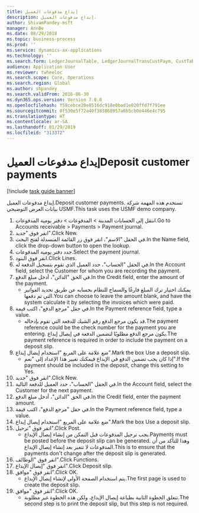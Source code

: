 ```yaml
---
title: إيداع مدفوعات العميل
description: إيداع مدفوعات العميل.
author: ShivamPandey-msft
manager: AnnBe
ms.date: 08/29/2018
ms.topic: business-process
ms.prod: ''
ms.service: dynamics-ax-applications
ms.technology: ''
ms.search.form: LedgerJournalTable, LedgerJournalTransCustPaym, CustTableLookup
audience: Application User
ms.reviewer: twheeloc
ms.search.scope: Core, Operations
ms.search.region: Global
ms.author: shpandey
ms.search.validFrom: 2016-06-30
ms.dyn365.ops.version: Version 7.0.0
ms.openlocfilehash: f58cebce20e8516dc918e0bad1e020ffd7f791ee
ms.sourcegitcommit: 0f530e5f72a40f383868957a6b5cb0e446e4c795
ms.translationtype: HT
ms.contentlocale: ar-SA
ms.lasthandoff: 01/29/2019
ms.locfileid: "313372"
---
```

# <a name="deposit-customer-payments"></a><span data-ttu-id="db9d3-103">إيداع مدفوعات العميل</span><span class="sxs-lookup"><span data-stu-id="db9d3-103">Deposit customer payments</span></span>

[!include [task guide banner](../../includes/task-guide-banner.md)]

<span data-ttu-id="db9d3-104">إيداع مدفوعات العميل.</span><span class="sxs-lookup"><span data-stu-id="db9d3-104">Deposit customer payments.</span></span> <span data-ttu-id="db9d3-105">تستخدم هذه المهمة شركة بيانات العرض التوضيحي USMF.</span><span class="sxs-lookup"><span data-stu-id="db9d3-105">This task uses the USMF demo company.</span></span>

1. <span data-ttu-id="db9d3-106">انتقل إلى الحسابات المدينة > المدفوعات‬ > دفتر يومية المدفوعات‬‬.</span><span class="sxs-lookup"><span data-stu-id="db9d3-106">Go to Accounts receivable > Payments > Payment journal.</span></span>
2. <span data-ttu-id="db9d3-107">انقر فوق "جديد".</span><span class="sxs-lookup"><span data-stu-id="db9d3-107">Click New.</span></span>
3. <span data-ttu-id="db9d3-108">في الحقل "الاسم"، انقر فوق زر القائمة المنسدلة لفتح البحث.</span><span class="sxs-lookup"><span data-stu-id="db9d3-108">In the Name field, click the drop-down button to open the lookup.</span></span>
4. <span data-ttu-id="db9d3-109">حدد دفتر يومية المدفوعات‬.</span><span class="sxs-lookup"><span data-stu-id="db9d3-109">Select the payment journal.</span></span> 
5. <span data-ttu-id="db9d3-110">انقر فوق البنود.</span><span class="sxs-lookup"><span data-stu-id="db9d3-110">Click Lines.</span></span>
6. <span data-ttu-id="db9d3-111">في الحقل "الحساب"، حدد العميل الذي تقوم بتسجيل الدفعة له.</span><span class="sxs-lookup"><span data-stu-id="db9d3-111">In the Account field, select the Customer for whom you are recording the payment.</span></span>
7. <span data-ttu-id="db9d3-112">في الحق "الدائن"، أدخل مبلغ الدفع.</span><span class="sxs-lookup"><span data-stu-id="db9d3-112">In the Credit field, enter the amount of the payment.</span></span>
    * <span data-ttu-id="db9d3-113">يمكنك اختيار ترك المبلغ فارغًا والسماح للنظام بحسابه عن طريق تحديد الفواتير التي تم دفعها.</span><span class="sxs-lookup"><span data-stu-id="db9d3-113">You can choose to leave the amount blank, and have the system calculate it by selecting the invoices which were paid.</span></span>  
8. <span data-ttu-id="db9d3-114">في حقل "مرجع الدفع"، اكتب قيمة.</span><span class="sxs-lookup"><span data-stu-id="db9d3-114">In the Payment reference field, type a value.</span></span>
    * <span data-ttu-id="db9d3-115">قد يكون مرجع الدفع رقم الشيك للدفعة التي تقوم بإدخاله.</span><span class="sxs-lookup"><span data-stu-id="db9d3-115">The payment reference could be the check number for the payment you are entering.</span></span> <span data-ttu-id="db9d3-116">يكون مرجع الدفع مطلوبًا لتضمين الدفعة في إيصال إيداع.</span><span class="sxs-lookup"><span data-stu-id="db9d3-116">The payment reference is required in order to include the payment on a deposit slip.</span></span>  
9. <span data-ttu-id="db9d3-117">ضع علامة على المربع "استخدام إيصال إيداع‬".</span><span class="sxs-lookup"><span data-stu-id="db9d3-117">Mark the box Use a deposit slip.</span></span>
    * <span data-ttu-id="db9d3-118">إذا كان يجب تضمين الدفع في الإيداع فيمكنك تغيير هذا الإعداد إلى "نعم".</span><span class="sxs-lookup"><span data-stu-id="db9d3-118">If the payment should be included in the deposit, change this setting to Yes.</span></span>  
10. <span data-ttu-id="db9d3-119">انقر فوق "جديد".</span><span class="sxs-lookup"><span data-stu-id="db9d3-119">Click New.</span></span>
11. <span data-ttu-id="db9d3-120">في الحقل "الحساب"، حدد العميل للدفعة التالية.</span><span class="sxs-lookup"><span data-stu-id="db9d3-120">In the Account field, select the Customer for the next payment.</span></span>
12. <span data-ttu-id="db9d3-121">في الحق "الدائن"، أدخل مبلغ الدفع.</span><span class="sxs-lookup"><span data-stu-id="db9d3-121">In the Credit field, enter the payment amount.</span></span>
13. <span data-ttu-id="db9d3-122">في حقل "مرجع الدفع"، اكتب قيمة.</span><span class="sxs-lookup"><span data-stu-id="db9d3-122">In the Payment reference field, type a value.</span></span>
14. <span data-ttu-id="db9d3-123">ضع علامة على المربع "استخدام إيصال إيداع‬".</span><span class="sxs-lookup"><span data-stu-id="db9d3-123">Mark the box Use a deposit slip.</span></span>
15. <span data-ttu-id="db9d3-124">انقر فوق "ترحيل".</span><span class="sxs-lookup"><span data-stu-id="db9d3-124">Click Post.</span></span>
    * <span data-ttu-id="db9d3-125">يجب ترحيل المدفوعات قبل التمكن من إنشاء إيصال الإيداع.</span><span class="sxs-lookup"><span data-stu-id="db9d3-125">Payments must be posted before the deposit slip can be generated.</span></span> <span data-ttu-id="db9d3-126">وهذا للتأكد من أن المدفوعات لا تتغير بعد إنشاء إيصال الإيداع.</span><span class="sxs-lookup"><span data-stu-id="db9d3-126">This is to ensure that the payments don't change after the deposit slip is generated.</span></span>  
16. <span data-ttu-id="db9d3-127">انقر فوق "الوظائف".</span><span class="sxs-lookup"><span data-stu-id="db9d3-127">Click Functions.</span></span>
17. <span data-ttu-id="db9d3-128">انقر فوق "إيصال الإيداع".</span><span class="sxs-lookup"><span data-stu-id="db9d3-128">Click Deposit slip.</span></span>
18. <span data-ttu-id="db9d3-129">انقر فوق "موافق".</span><span class="sxs-lookup"><span data-stu-id="db9d3-129">Click OK.</span></span>
    * <span data-ttu-id="db9d3-130">يتم استخدام الصفحة الأولى لإنشاء إيصال الإيداع.</span><span class="sxs-lookup"><span data-stu-id="db9d3-130">The first page is used to create the deposit slip.</span></span>  
19. <span data-ttu-id="db9d3-131">انقر فوق "موافق".</span><span class="sxs-lookup"><span data-stu-id="db9d3-131">Click OK.</span></span>
    * <span data-ttu-id="db9d3-132">تتعلق الخطوة الثانية بطباعة إيصال الإيداع، ولكن هذه الخطوة غير مطلوبة.</span><span class="sxs-lookup"><span data-stu-id="db9d3-132">The second step is to print the deposit slip, but this step is not required.</span></span>  

